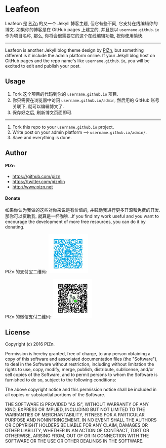 # Leafeon

Leafeon 是 <a href="http://www.pizn.net">PIZn</a> 的又一个 Jekyll 博客主题, 但它有些不同, 它支持在线编辑你的博文. 如果你的博客是在 GitHub pages 上建立的, 并且是以 `username.github.io` 作为项目名称, 那么, 你将会很需要它的这个在线编辑功能, 祝你使用愉快.

---

Leafeon is another Jekyll blog theme design by <a href="http://www.pizn.net">PIZn</a>, but something different is it include the admin platform online. If your Jekyll blog host on GitHub pages and the repo name's like `username.github.io`, you will be excited to edit and publish your post.

## Usage

1. Fork 这个项目的代码到你的 `username.github.io` 项目.
2. 你只需要在浏览器中访问 `username.github.io/admin`, 然后用的 GitHub 账号关联下, 就可以编辑博文了.
3. 保存好之后, 刷新博文页面即可.

---

1. Fork this repo to your `username.github.io` project.
2. Write post on your admin platform ==> `username.github.io/admin/`.
3. Save and everything is done.

## Author

#### PIZn

* https://github.com/pizn
* https://twitter.com/piznlin
* http://www.pizn.net

#### Donate

如果你认为我做的这些对你来说是有价值的, 并鼓励我进行更多开源和免费的开发. 那你可以资助我, 就算是一杯咖啡...If you find my work useful and you want to encourage the development of more free resources, you can do it by donating.

PIZn 的支付宝二维码:
<img src='./images/alipay_qr.jpg' width=128 height=128 />

PIZn 的微信支付二维码:
<img src='./images/weixin-qr.jpg' width=128 height=128 />

## License

Copyright (c) 2016 PIZn.

Permission is hereby granted, free of charge, to any person obtaining a copy of this software and associated documentation files (the "Software"), to deal in the Software without restriction, including without limitation the rights to use, copy, modify, merge, publish, distribute, sublicense, and/or sell copies of the Software, and to permit persons to whom the Software is furnished to do so, subject to the following conditions:

The above copyright notice and this permission notice shall be included in all copies or substantial portions of the Software.

THE SOFTWARE IS PROVIDED "AS IS", WITHOUT WARRANTY OF ANY KIND, EXPRESS OR IMPLIED, INCLUDING BUT NOT LIMITED TO THE WARRANTIES OF MERCHANTABILITY, FITNESS FOR A PARTICULAR PURPOSE AND NONINFRINGEMENT. IN NO EVENT SHALL THE AUTHORS OR COPYRIGHT HOLDERS BE LIABLE FOR ANY CLAIM, DAMAGES OR OTHER LIABILITY, WHETHER IN AN ACTION OF CONTRACT, TORT OR OTHERWISE, ARISING FROM, OUT OF OR IN CONNECTION WITH THE SOFTWARE OR THE USE OR OTHER DEALINGS IN THE SOFTWARE.


